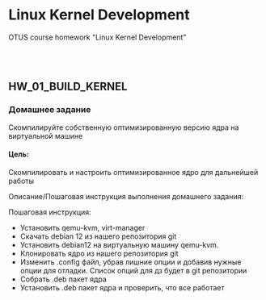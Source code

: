 # Linux Kernel Development
OTUS course  homework "Linux Kernel Development"


<br>
<br>

## HW_01_BUILD_KERNEL

### Домашнее задание

Скомпилируйте собственную оптимизированную версию ядра на виртуальной машине

#### Цель:

Скомпилировать и настроить оптимизированное ядро для дальнейшей работы

Описание/Пошаговая инструкция выполнения домашнего задания:

Пошаговая инструкция:

* Установить qemu-kvm, virt-manager
* Скачать debian 12 из нашего репозитория git
* Установить debian12 на виртуальную машину qemu-kvm.
* Клонировать ядро из нашего репозитория git
* Изменить .config файл, убрав лишние опции и добавив нужные опции для отладки. Список опций для дз будет в git репозитории
* Собрать .deb пакет ядра
* Установить .deb пакет ядра и проверить, что все работает

<br>

##